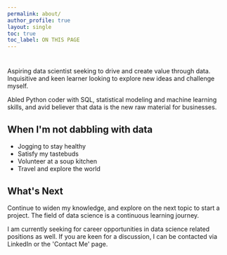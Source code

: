 ```yaml
---
permalink: about/
author_profile: true
layout: single
toc: true
toc_label: ON THIS PAGE
---
```

#
Aspiring data scientist seeking to drive and create value through data. Inquisitive and keen learner looking to explore new ideas and challenge myself.

Abled Python coder with SQL, statistical modeling and machine learning skills, and avid believer that data is the new raw material for businesses.

## When I'm not dabbling with data
* Jogging to stay healthy
* Satisfy my tastebuds 
* Volunteer at a soup kitchen
* Travel and explore the world

## What's Next
Continue to widen my knowledge, and explore on the next topic to start a project. The field of data science is a continuous learning journey.

I am currently seeking for career opportunities in data science related positions as well. If you are keen for a discussion, I can be contacted via LinkedIn or the 'Contact Me' page.